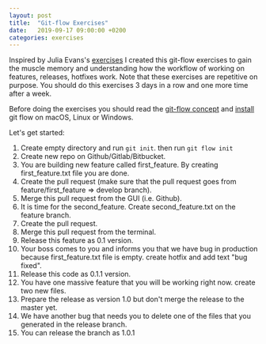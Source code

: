 ```yaml
---
layout: post
title:  "Git-flow Exercises"
date:   2019-09-17 09:00:00 +0200
categories: exercises
---
```


Inspired by Julia Evans's [exercises](https://jvns.ca/blog/2019/08/27/curl-exercises/) I created this git-flow exercises to gain the muscle memory and understanding how the workflow of working on features, releases, hotfixes work. Note that these exercises are repetitive on purpose. You should do this exercises 3 days in a row and one more time after a week.

Before doing the exercises you should read the [git-flow concept](https://nvie.com/posts/a-successful-git-branching-model/) and [install](https://danielkummer.github.io/git-flow-cheatsheet/) git flow on macOS, Linux or Windows.

Let's get started:

1. Create empty directory and run `git init`. then run `git flow init`
2. Create new repo on Github/Gitlab/Bitbucket.
3. You are building new feature called first_feature. By creating first_feature.txt file you are done.
4. Create the pull request (make sure that the pull request goes from feature/first_feature => develop branch).
5. Merge this pull request from the GUI (i.e. Github).
6. It is time for the second_feature. Create second_feature.txt on the feature branch.
7. Create the pull request.
8. Merge this pull request from the terminal.
9. Release this feature as 0.1 version.
10. Your boss comes to you and informs you that we have bug in production because first_feature.txt file is empty. create hotfix and add text "bug fixed".
11. Release this code as 0.1.1 version.
12. You have one massive feature that you will be working right now. create two new files.
13. Prepare the release as version 1.0 but don't merge the release to the master yet.
14. We have another bug that needs you to delete one of the files that you generated in the release branch.
15. You can release the branch as 1.0.1
